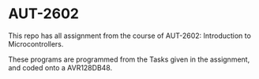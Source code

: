 # AUT-2602
This repo has all assignment from the course of AUT-2602: Introduction to Microcontrollers.

These programs are programmed from the Tasks given in the assignment, and coded onto a AVR128DB48.
